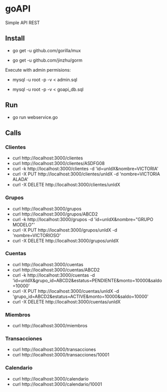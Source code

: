 # goAPI
Simple API REST

## Install

 - go get -u github.com/gorilla/mux

 - go get -u github.com/jinzhu/gorm

Execute with admin permisions:
- mysql -u root -p -v < admin.sql

- mysql -u root -p -v < goapi_db.sql

## Run
- go run webservice.go

## Calls

### Clientes
 - curl http://localhost:3000/clientes
 - curl http://localhost:3000/clientes/ASDFG08
 - curl -k http://localhost:3000/clientes -d 'id=unIdX&nombre=VICTORIA'
 - curl -X PUT http://localhost:3000/clientes/unIdX -d 'nombre=VICTORIA ALADA'
 - curl -X DELETE http://localhost:3000/clientes/unIdX
### Grupos
- curl http://localhost:3000/grupos
- curl http://localhost:3000/grupos/ABCD2
- curl -k http://localhost:3000/grupos -d 'id=unIdX&nombre="GRUPO MODELO"'
- curl -X PUT http://localhost:3000/grupos/unIdX -d 'nombre=VICTORIOSO'
- curl -X DELETE http://localhost:3000/grupos/unIdX
### Cuentas
 - curl http://localhost:3000/cuentas
 - curl http://localhost:3000/cuentas/ABCD2
 - curl -k http://localhost:3000/cuentas -d 'id=unIdX&grupo_id=ABCD2&estatus=PENDIENTE&monto=10000&saldo=10000'
 - curl -X PUT http://localhost:3000/cuentas/unIdX -d 'grupo_id=ABCD2&estatus=ACTIVE&monto=10000&saldo=10000'
 - curl -X DELETE http://localhost:3000/cuentas/unIdX
### Miembros
 - curl http://localhost:3000/miembros
### Transacciones
 - curl http://localhost:3000/transacciones
 - curl http://localhost:3000/transacciones/10001
### Calendario
 - curl http://localhost:3000/calendario
 - curl http://localhost:3000/calendario/10001

